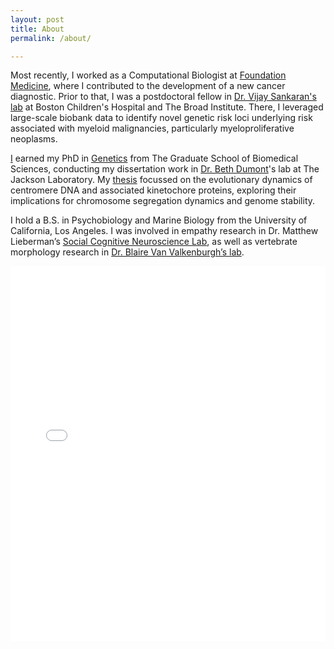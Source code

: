 ```yaml
---
layout: post
title: About
permalink: /about/

---
```


Most recently, I worked as a Computational Biologist at [Foundation Medicine](https://www.foundationmedicine.com/info/detail/our-story), where I contributed to the development of a new cancer diagnostic. Prior to that, I was a postdoctoral fellow in [Dr. Vijay Sankaran's lab](https://www.bloodgenes.org/) at  Boston Children's Hospital and The Broad Institute. There, I leveraged large-scale biobank data to identify novel genetic risk loci underlying risk associated with myeloid malignancies, particularly myeloproliferative neoplasms. 

[I](https://now.tufts.edu/2023/05/01/uma-arora-gsbs23) earned my PhD in [Genetics](https://gsbs.tufts.edu/academics/basic-science-phd-programs/mammalian-genetics-jax) from The Graduate School of Biomedical Sciences, conducting my dissertation work in [Dr. Beth Dumont](https://www.jax.org/research-and-faculty/faculty/beth-dumont)'s lab at The Jackson Laboratory. My [thesis](https://www.proquest.com/openview/f98d21182232df1e636236a765855d6d/1?pq-origsite=gscholar&cbl=18750&diss=y) focussed on the evolutionary dynamics of centromere DNA and associated kinetochore proteins, exploring their implications for chromosome segregation dynamics and genome stability. 

I hold a B.S. in Psychobiology and Marine Biology from the University of California, Los Angeles. I was involved in empathy research in Dr. Matthew Lieberman’s [Social Cognitive Neuroscience Lab](https://www.uclascnlab.com/), as well as vertebrate morphology research in [Dr. Blaire Van Valkenburgh’s lab](https://sites.lifesci.ucla.edu/eeb-vanvalkenburgh/blaire/). 

<embed src="assets/Arora_Resume_website.pdf" type="application/pdf" width="100%" height="600px" />

